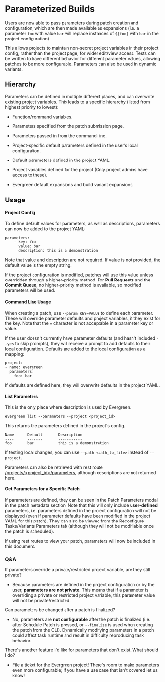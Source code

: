 # Parameterized Builds

Users are now able to pass parameters during patch creation and configuration, which are then made available as expansions (i.e. a parameter `foo` with value `bar` will replace instances of `${foo}` with `bar` in the project configuration).

This allows projects to maintain non-secret project variables in their project config, rather than the project page, for wider edit/view access. Tests can be written to have different behavior for different parameter values, allowing patches to be more configurable. Parameters can also be used in dynamic variants.

## Hierarchy

Parameters can be defined in multiple different places, and can overwrite existing project variables. This leads to a specific hierarchy (listed from highest priority to lowest):

* Function/command variables.

* Parameters specified from the patch submission page.

* Parameters passed in from the command-line.

* Project-specific default parameters defined in the user’s local configuration.

* Default parameters defined in the project YAML.

* Project variables defined for the project (Only project admins have access to these).

* Evergreen default expansions and build variant expansions.

## Usage

#### Project Config

To define default values for parameters, as well as descriptions, parameters can now be added to the project YAML:
```
parameters:
    - key: foo
      value: bar
      description: this is a demonstration
```

Note that value and description are not required. If value is not provided, the default value is the empty string.

If the project configuration is modified, patches will use this value unless overridden through a higher-priority method. For **Pull Requests** and the **Commit Queue**, no higher-priority method is available, so modified parameters will be used.

#### Command Line Usage

When creating a patch, use `--param KEY=VALUE` to define each parameter. These will override parameter defaults and project variables, if they exist for the key. Note that the `=` character is not acceptable in a parameter key or value.

If the user doesn't currently have parameter defaults (and hasn't included `--yes` to skip prompts), they will receive a prompt to add defaults to their local configuration. Defaults are added to the local configuration as a mapping: 

```
project: 
- name: evergreen
  parameters:
    foo: bar
```

If defaults are defined here, they will overwrite defaults in the project YAML. 

#### List Parameters

This is the only place where description is used by Evergreen.

```
evergreen list --parameters --project <project_id> 
```
This returns the parameters defined in the project's config.
```
Name      Default       Description
----      -------       -----------
foo       bar           this is a demonstration
```
If testing local changes, you can use ``--path <path_to_file>`` instead of ``--project``.

Parameters can also be retrieved with rest route [/projects/<project_id>/parameters](../API/REST-V2-Usage.md#get-current-parameters-for-a-project), although descriptions are not returned here.

#### Get Parameters for a Specific Patch

If parameters are defined, they can be seen in the Patch Parameters modal in the patch metadata section. Note that this will only include **user-defined** parameters, i.e. parameters defined in the project configuration will not be displayed (even if parameter defaults have been modified in the project YAML for this patch). They can also be viewed from the Reconfigure Tasks/Variants Parameters tab (although they will not be modifiable once the patch is scheduled).

If using rest routes to view your patch, parameters will now be included in this document.

### Q&A


If parameters override a private/restricted project variable, are they still private?

* Because parameters are defined in the project configuration or by the user, **parameters are not private**. This means that if a parameter is overriding a private or restricted project variable, this parameter value will not be private/restricted.

Can parameters be changed after a patch is finalized?

* No, parameters are **not configurable** after the patch is finalized (i.e. after Schedule Patch is pressed, or `--finalize` is used when creating the patch from the CLI). Dynamically modifying parameters in a patch could affect task runtime and result in difficulty reproducing task behavior.

There's another feature I'd like for parameters that don't exist. What should I do?

* File a ticket for the Evergreen project! There's room to make parameters even more configurable; if you have a use case that isn't covered let us know!
